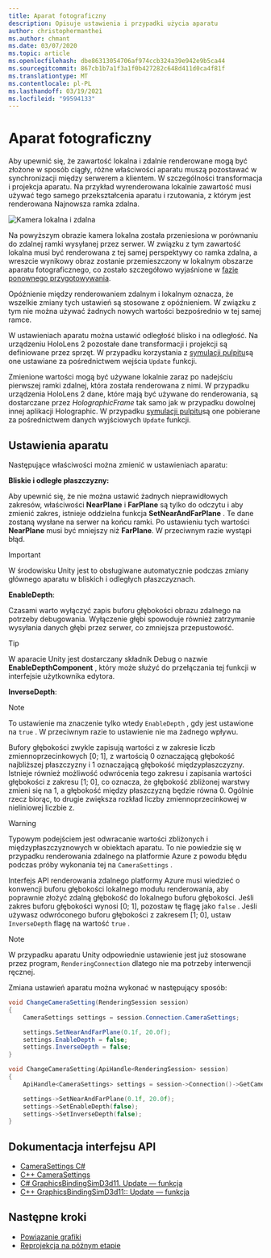 ```yaml
---
title: Aparat fotograficzny
description: Opisuje ustawienia i przypadki użycia aparatu
author: christophermanthei
ms.author: chmant
ms.date: 03/07/2020
ms.topic: article
ms.openlocfilehash: dbe86313054706af974ccb324a39e942e9b5ca44
ms.sourcegitcommit: 867cb1b7a1f3a1f0b427282c648d411d0ca4f81f
ms.translationtype: MT
ms.contentlocale: pl-PL
ms.lasthandoff: 03/19/2021
ms.locfileid: "99594133"
---
```

# <a name="camera"></a>Aparat fotograficzny

Aby upewnić się, że zawartość lokalna i zdalnie renderowane mogą być złożone w sposób ciągły, różne właściwości aparatu muszą pozostawać w synchronizacji między serwerem a klientem. W szczególności transformacja i projekcja aparatu. Na przykład wyrenderowana lokalnie zawartość musi używać tego samego przekształcenia aparatu i rzutowania, z którym jest renderowana Najnowsza ramka zdalna.

![Kamera lokalna i zdalna](./media/camera.png)

Na powyższym obrazie kamera lokalna została przeniesiona w porównaniu do zdalnej ramki wysyłanej przez serwer. W związku z tym zawartość lokalna musi być renderowana z tej samej perspektywy co ramka zdalna, a wreszcie wynikowy obraz zostanie przemieszczony w lokalnym obszarze aparatu fotograficznego, co zostało szczegółowo wyjaśnione w [fazie ponownego przygotowywania](late-stage-reprojection.md).

Opóźnienie między renderowaniem zdalnym i lokalnym oznacza, że wszelkie zmiany tych ustawień są stosowane z opóźnieniem. W związku z tym nie można używać żadnych nowych wartości bezpośrednio w tej samej ramce.

W ustawieniach aparatu można ustawić odległość blisko i na odległość. Na urządzeniu HoloLens 2 pozostałe dane transformacji i projekcji są definiowane przez sprzęt. W przypadku korzystania z [symulacji pulpitu](../../concepts/graphics-bindings.md)są one ustawiane za pośrednictwem wejścia `Update` funkcji.

Zmienione wartości mogą być używane lokalnie zaraz po nadejściu pierwszej ramki zdalnej, która została renderowana z nimi. W przypadku urządzenia HoloLens 2 dane, które mają być używane do renderowania, są dostarczane przez *HolographicFrame* tak samo jak w przypadku dowolnej innej aplikacji Holographic. W przypadku [symulacji pulpitu](../../concepts/graphics-bindings.md)są one pobierane za pośrednictwem danych wyjściowych `Update` funkcji.

## <a name="camera-settings"></a>Ustawienia aparatu

Następujące właściwości można zmienić w ustawieniach aparatu:

**Bliskie i odległe płaszczyzny:**

Aby upewnić się, że nie można ustawić żadnych nieprawidłowych zakresów, właściwości **NearPlane** i **FarPlane** są tylko do odczytu i aby zmienić zakres, istnieje oddzielna funkcja **SetNearAndFarPlane** . Te dane zostaną wysłane na serwer na końcu ramki. Po ustawieniu tych wartości **NearPlane** musi być mniejszy niż **FarPlane**. W przeciwnym razie wystąpi błąd.

> [!IMPORTANT]
> W środowisku Unity jest to obsługiwane automatycznie podczas zmiany głównego aparatu w bliskich i odległych płaszczyznach.

**EnableDepth**:

Czasami warto wyłączyć zapis buforu głębokości obrazu zdalnego na potrzeby debugowania. Wyłączenie głębi spowoduje również zatrzymanie wysyłania danych głębi przez serwer, co zmniejsza przepustowość.

> [!TIP]
> W aparacie Unity jest dostarczany składnik Debug o nazwie **EnableDepthComponent** , który może służyć do przełączania tej funkcji w interfejsie użytkownika edytora.

**InverseDepth**:

> [!NOTE]
> To ustawienie ma znaczenie tylko wtedy `EnableDepth` , gdy jest ustawione na `true` . W przeciwnym razie to ustawienie nie ma żadnego wpływu.

Bufory głębokości zwykle zapisują wartości z w zakresie liczb zmiennoprzecinkowych [0; 1], z wartością 0 oznaczającą głębokość najbliższej płaszczyzny i 1 oznaczającą głębokość międzypłaszczyzny. Istnieje również możliwość odwrócenia tego zakresu i zapisania wartości głębokości z zakresu [1; 0], co oznacza, że głębokość zbliżonej warstwy zmieni się na 1, a głębokość między płaszczyzną będzie równa 0. Ogólnie rzecz biorąc, to drugie zwiększa rozkład liczby zmiennoprzecinkowej w nieliniowej liczbie z.

> [!WARNING]
> Typowym podejściem jest odwracanie wartości zbliżonych i międzypłaszczyznowych w obiektach aparatu. To nie powiedzie się w przypadku renderowania zdalnego na platformie Azure z powodu błędu podczas próby wykonania tej na `CameraSettings` .

Interfejs API renderowania zdalnego platformy Azure musi wiedzieć o konwencji buforu głębokości lokalnego modułu renderowania, aby poprawnie złożyć zdalną głębokość do lokalnego buforu głębokości. Jeśli zakres buforu głębokości wynosi [0; 1], pozostaw tę flagę jako `false` . Jeśli używasz odwróconego buforu głębokości z zakresem [1; 0], ustaw `InverseDepth` flagę na wartość `true` .

> [!NOTE]
> W przypadku aparatu Unity odpowiednie ustawienie jest już stosowane przez program, `RenderingConnection` dlatego nie ma potrzeby interwencji ręcznej.

Zmiana ustawień aparatu można wykonać w następujący sposób:

```cs
void ChangeCameraSetting(RenderingSession session)
{
    CameraSettings settings = session.Connection.CameraSettings;

    settings.SetNearAndFarPlane(0.1f, 20.0f);
    settings.EnableDepth = false;
    settings.InverseDepth = false;
}
```

```cpp
void ChangeCameraSetting(ApiHandle<RenderingSession> session)
{
    ApiHandle<CameraSettings> settings = session->Connection()->GetCameraSettings();

    settings->SetNearAndFarPlane(0.1f, 20.0f);
    settings->SetEnableDepth(false);
    settings->SetInverseDepth(false);
}
```

## <a name="api-documentation"></a>Dokumentacja interfejsu API

* [CameraSettings C#](/dotnet/api/microsoft.azure.remoterendering.camerasettings)
* [C++ CameraSettings](/cpp/api/remote-rendering/camerasettings)
* [C# GraphicsBindingSimD3d11. Update — funkcja](/dotnet/api/microsoft.azure.remoterendering.graphicsbindingsimd3d11.update)
* [C++ GraphicsBindingSimD3d11:: Update — funkcja](/cpp/api/remote-rendering/graphicsbindingsimd3d11#update)

## <a name="next-steps"></a>Następne kroki

* [Powiązanie grafiki](../../concepts/graphics-bindings.md)
* [Reprojekcja na późnym etapie](late-stage-reprojection.md)
